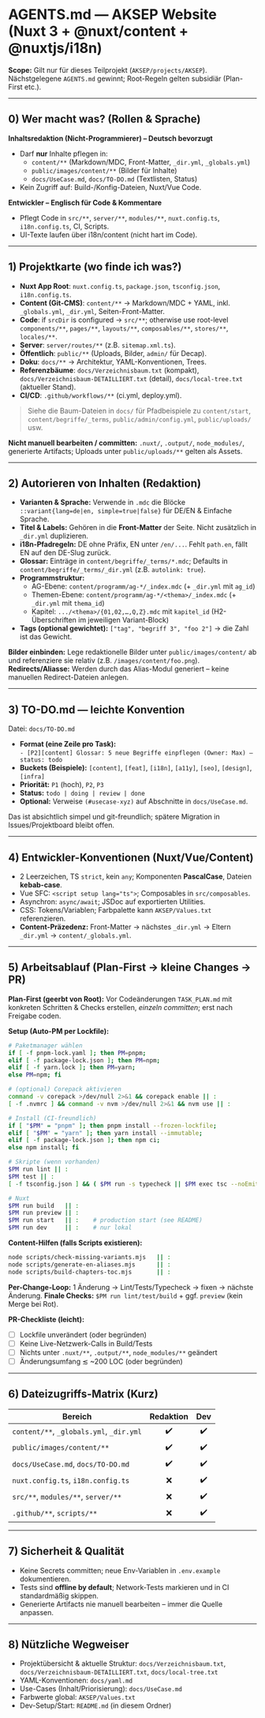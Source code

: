 # AGENTS.md — AKSEP Website (Nuxt 3 + @nuxt/content + @nuxtjs/i18n)

**Scope:** Gilt nur für dieses Teilprojekt (`AKSEP/projects/AKSEP`). Nächstgelegene `AGENTS.md` gewinnt; Root-Regeln gelten subsidiär (Plan-First etc.).

---

## 0) Wer macht was? (Rollen & Sprache)

**Inhaltsredaktion (Nicht-Programmierer) – Deutsch bevorzugt**
- Darf **nur** Inhalte pflegen in:
  - `content/**` (Markdown/MDC, Front-Matter, `_dir.yml`, `_globals.yml`)
  - `public/images/content/**` (Bilder für Inhalte)
  - `docs/UseCase.md`, `docs/TO-DO.md` (Textlisten, Status)
- Kein Zugriff auf: Build-/Konfig-Dateien, Nuxt/Vue Code.

**Entwickler – Englisch für Code & Kommentare**
- Pflegt Code in `src/**`, `server/**`, `modules/**`, `nuxt.config.ts`, `i18n.config.ts`, CI, Scripts.
- UI-Texte laufen über i18n/content (nicht hart im Code).

---

## 1) Projektkarte (wo finde ich was?)

- **Nuxt App Root**: `nuxt.config.ts`, `package.json`, `tsconfig.json`, `i18n.config.ts`.
- **Content (Git-CMS)**: `content/**` → Markdown/MDC + YAML, inkl. `_globals.yml`, `_dir.yml`, Seiten-Front-Matter.
- **Code**: if `srcDir` is configured → `src/**`; otherwise use root-level `components/**`, `pages/**`, `layouts/**`, `composables/**`, `stores/**`, `locales/**`.
- **Server**: `server/routes/**` (z.B. `sitemap.xml.ts`).
- **Öffentlich**: `public/**` (Uploads, Bilder, `admin/` für Decap).
- **Doku**: `docs/**` → Architektur, YAML-Konventionen, Trees.
- **Referenzbäume**: `docs/Verzeichnisbaum.txt` (kompakt), `docs/Verzeichnisbaum-DETAILLIERT.txt` (detail), `docs/local-tree.txt` (aktueller Stand).
- **CI/CD**: `.github/workflows/**` (ci.yml, deploy.yml).

> Siehe die Baum-Dateien in `docs/` für Pfadbeispiele zu `content/start`, `content/begriffe/_terms`, `public/admin/config.yml`, `public/uploads/` usw.

**Nicht manuell bearbeiten / committen:**
`.nuxt/`, `.output/`, `node_modules/`, generierte Artifacts; Uploads unter `public/uploads/**` gelten als Assets.

---

## 2) Autorieren von Inhalten (Redaktion)

- **Varianten & Sprache:** Verwende in `.mdc` die Blöcke  
  `::variant{lang=de|en, simple=true|false}` für DE/EN & Einfache Sprache.
- **Titel & Labels:** Gehören in die **Front-Matter** der Seite. Nicht zusätzlich in `_dir.yml` duplizieren.
- **i18n-Pfadregeln:** DE ohne Präfix, EN unter `/en/...`. Fehlt `path.en`, fällt EN auf den DE-Slug zurück.
- **Glossar:** Einträge in `content/begriffe/_terms/*.mdc`; Defaults in `content/begriffe/_terms/_dir.yml` (z.B. `autolink: true`).
- **Programmstruktur:**  
  - AG-Ebene: `content/programm/ag-*/_index.mdc` (+ `_dir.yml` mit `ag_id`)  
  - Themen-Ebene: `content/programm/ag-*/<thema>/_index.mdc` (+ `_dir.yml` mit `thema_id`)  
  - Kapitel: `.../<thema>/{01,02,…,Q,Z}.mdc` mit `kapitel_id` (H2-Überschriften im jeweiligen Variant-Block)
- **Tags (optional gewichtet):** `["tag", "begriff 3", "foo 2"]` → die Zahl ist das Gewicht.

**Bilder einbinden:** Lege redaktionelle Bilder unter `public/images/content/` ab und referenziere sie relativ (z.B. `/images/content/foo.png`).  
**Redirects/Aliasse:** Werden durch das Alias-Modul generiert – keine manuellen Redirect-Dateien anlegen.

---

## 3) TO-DO.md — leichte Konvention

Datei: `docs/TO-DO.md`
- **Format (eine Zeile pro Task):**  
  `- [P2][content] Glossar: 5 neue Begriffe einpflegen (Owner: Max) — status: todo`
- **Buckets (Beispiele):** `[content]`, `[feat]`, `[i18n]`, `[a11y]`, `[seo]`, `[design]`, `[infra]`
- **Priorität:** `P1` (hoch), `P2`, `P3`  
- **Status:** `todo | doing | review | done`
- **Optional:** Verweise `(#usecase-xyz)` auf Abschnitte in `docs/UseCase.md`.

Das ist absichtlich simpel und git-freundlich; spätere Migration in Issues/Projektboard bleibt offen.

---

## 4) Entwickler-Konventionen (Nuxt/Vue/Content)

- 2 Leerzeichen, TS `strict`, kein `any`; Komponenten **PascalCase**, Dateien **kebab-case**.
- Vue SFC: `<script setup lang="ts">`; Composables in `src/composables`.
- Asynchron: `async/await`; JSDoc auf exportierten Utilities.
- CSS: Tokens/Variablen; Farbpalette kann `AKSEP/Values.txt` referenzieren.
- **Content-Präzedenz:** Front-Matter → nächstes `_dir.yml` → Eltern `_dir.yml` → `content/_globals.yml`.

---

## 5) Arbeitsablauf (Plan-First → kleine Changes → PR)

**Plan-First (geerbt von Root):** Vor Codeänderungen `TASK_PLAN.md` mit konkreten Schritten & Checks erstellen, *einzeln committen*; erst nach Freigabe coden.

**Setup (Auto-PM per Lockfile):**
```bash
# Paketmanager wählen
if [ -f pnpm-lock.yaml ]; then PM=pnpm;
elif [ -f package-lock.json ]; then PM=npm;
elif [ -f yarn.lock ]; then PM=yarn;
else PM=npm; fi

# (optional) Corepack aktivieren
command -v corepack >/dev/null 2>&1 && corepack enable || :
[ -f .nvmrc ] && command -v nvm >/dev/null 2>&1 && nvm use || :

# Install (CI-freundlich)
if [ "$PM" = "pnpm" ]; then pnpm install --frozen-lockfile;
elif [ "$PM" = "yarn" ]; then yarn install --immutable;
elif [ -f package-lock.json ]; then npm ci;
else npm install; fi

# Skripte (wenn vorhanden)
$PM run lint || :
$PM test || :
[ -f tsconfig.json ] && ( $PM run -s typecheck || $PM exec tsc --noEmit || $PM run -s tsc --noEmit ) || :

# Nuxt
$PM run build   || :
$PM run preview || :
$PM run start   || :    # production start (see README)
$PM run dev     || :    # nur lokal
```

**Content-Hilfen (falls Scripts existieren):**
```bash
node scripts/check-missing-variants.mjs   || :
node scripts/generate-en-aliases.mjs      || :
node scripts/build-chapters-toc.mjs       || :
```

**Per-Change-Loop:** 1 Änderung → Lint/Tests/Typecheck → fixen → nächste Änderung.
**Finale Checks:** `$PM run lint/test/build` + ggf. `preview` (kein Merge bei Rot).

**PR-Checkliste (leicht):**
* [ ] Lockfile unverändert (oder begründen)
* [ ] Keine Live-Netzwerk-Calls in Build/Tests
* [ ] Nichts unter `.nuxt/**`, `.output/**`, `node_modules/**` geändert
* [ ] Änderungsumfang ≲ \~200 LOC (oder begründen)

---

## 6) Dateizugriffs-Matrix (Kurz)

| Bereich                                  | Redaktion | Dev |
| ---------------------------------------- | :-------: | :-: |
| `content/**`, `_globals.yml`, `_dir.yml` |     ✔️    |  ✔️ |
| `public/images/content/**`               |     ✔️    |  ✔️ |
| `docs/UseCase.md`, `docs/TO-DO.md`       |     ✔️    |  ✔️ |
| `nuxt.config.ts`, `i18n.config.ts`       |     ❌     |  ✔️ |
| `src/**`, `modules/**`, `server/**`      |     ❌     |  ✔️ |
| `.github/**`, `scripts/**`               |     ❌     |  ✔️ |

---

## 7) Sicherheit & Qualität

* Keine Secrets committen; neue Env-Variablen in `.env.example` dokumentieren.
* Tests sind **offline by default**; Network-Tests markieren und in CI standardmäßig skippen.
* Generierte Artifacts nie manuell bearbeiten – immer die Quelle anpassen.

---

## 8) Nützliche Wegweiser

* Projektübersicht & aktuelle Struktur: `docs/Verzeichnisbaum.txt`, `docs/Verzeichnisbaum-DETAILLIERT.txt`, `docs/local-tree.txt`
* YAML-Konventionen: `docs/yaml.md`
* Use-Cases (Inhalt/Priorisierung): `docs/UseCase.md`
* Farbwerte global: `AKSEP/Values.txt`
* Dev-Setup/Start: `README.md` (in diesem Ordner)
